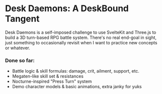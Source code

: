 # Desk Daemons: A DeskBound Tangent

Desk Daemons is a self-imposed challenge to use SvelteKit and Three.js to build a 3D turn-based RPG battle system. There's no real end-goal in sight, just something to occasionally revisit when I want to practice new concepts or whatever.

### Done so far:
- Battle logic & skill formulas: damage, crit, ailment, support, etc.
- Megaten-like skill set & resistances
- Nocturne-inspired "Press Turn" system
- Demo character models & basic animations, extra janky for yuks